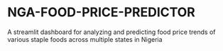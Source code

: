 # NGA-FOOD-PRICE-PREDICTOR
A streamlit dashboard for analyzing and predicting food price trends of various staple foods across multiple states in Nigeria
